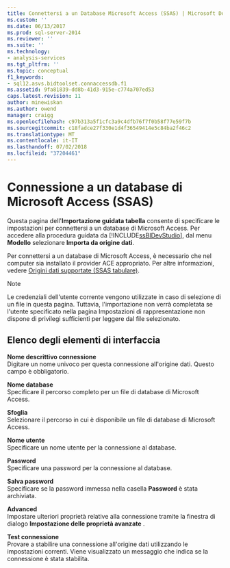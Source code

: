```yaml
---
title: Connettersi a un Database Microsoft Access (SSAS) | Microsoft Docs
ms.custom: ''
ms.date: 06/13/2017
ms.prod: sql-server-2014
ms.reviewer: ''
ms.suite: ''
ms.technology:
- analysis-services
ms.tgt_pltfrm: ''
ms.topic: conceptual
f1_keywords:
- sql12.asvs.bidtoolset.connaccessdb.f1
ms.assetid: 9fa81839-dd8b-41d3-915e-c774a707ed53
caps.latest.revision: 11
author: minewiskan
ms.author: owend
manager: craigg
ms.openlocfilehash: c97b313a5f1cfc3a9c4dfb76f7f0b58f77e59f7b
ms.sourcegitcommit: c18fadce27f330e1d4f36549414e5c84ba2f46c2
ms.translationtype: MT
ms.contentlocale: it-IT
ms.lasthandoff: 07/02/2018
ms.locfileid: "37204461"
---
```

# <a name="connect-to-a-microsoft-access-database-ssas"></a>Connessione a un database di Microsoft Access (SSAS)
  Questa pagina dell'**Importazione guidata tabella** consente di specificare le impostazioni per connettersi a un database di Microsoft Access. Per accedere alla procedura guidata da [!INCLUDE[ssBIDevStudio](../includes/ssbidevstudio-md.md)], dal menu **Modello** selezionare **Importa da origine dati**.  
  
 Per connettersi a un database di Microsoft Access, è necessario che nel computer sia installato il provider ACE appropriato. Per altre informazioni, vedere [Origini dati supportate &#40;SSAS tabulare&#41;](tabular-models/data-sources-supported-ssas-tabular.md).  
  
> [!NOTE]  
>  Le credenziali dell'utente corrente vengono utilizzate in caso di selezione di un file in questa pagina. Tuttavia, l'importazione non verrà completata se l'utente specificato nella pagina Impostazioni di rappresentazione non dispone di privilegi sufficienti per leggere dal file selezionato.  
  
## <a name="uielement-list"></a>Elenco degli elementi di interfaccia  
 **Nome descrittivo connessione**  
 Digitare un nome univoco per questa connessione all'origine dati. Questo campo è obbligatorio.  
  
 **Nome database**  
 Specificare il percorso completo per un file di database di Microsoft Access.  
  
 **Sfoglia**  
 Selezionare il percorso in cui è disponibile un file di database di Microsoft Access.  
  
 **Nome utente**  
 Specificare un nome utente per la connessione al database.  
  
 **Password**  
 Specificare una password per la connessione al database.  
  
 **Salva password**  
 Specificare se la password immessa nella casella **Password** è stata archiviata.  
  
 **Advanced**  
 Impostare ulteriori proprietà relative alla connessione tramite la finestra di dialogo **Impostazione delle proprietà avanzate** .  
  
 **Test connessione**  
 Provare a stabilire una connessione all'origine dati utilizzando le impostazioni correnti. Viene visualizzato un messaggio che indica se la connessione è stata stabilita.  
  
  
